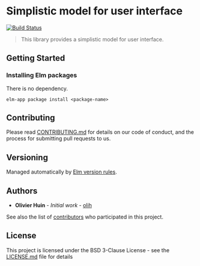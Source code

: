 # Simplistic model for user interface
[![Build Status](https://travis-ci.org/flarebyte/bubblegum-outlook.svg?branch=master)](https://travis-ci.org/flarebyte/bubblegum-outlook)

> This library provides a simplistic model for user interface.

## Getting Started

### Installing Elm packages

There is no dependency.

```
elm-app package install <package-name>
```


## Contributing

Please read [CONTRIBUTING.md](CONTRIBUTING.md) for details on our code of conduct, and the process for submitting pull requests to us.

## Versioning

Managed automatically by [Elm version rules](https://github.com/elm-lang/elm-package#version-rules).

## Authors

* **Olivier Huin** - *Initial work* - [olih](https://github.com/olih)

See also the list of [contributors](https://github.com/flarebyte/bubblegum-outlook/graphs/contributors) who participated in this project.

## License

This project is licensed under the BSD 3-Clause License - see the [LICENSE.md](LICENSE) file for details
